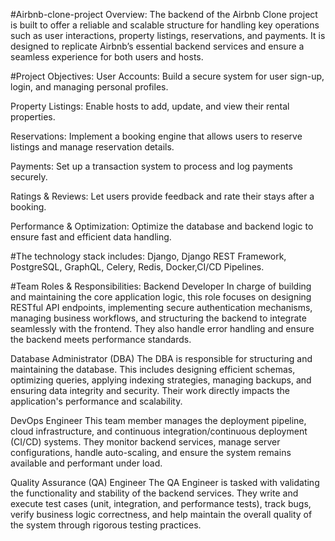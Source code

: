 #Airbnb-clone-project
Overview:
The backend of the Airbnb Clone project is built to offer a reliable and scalable structure for handling key operations such as user interactions, property listings, reservations, and payments. It is designed to replicate Airbnb’s essential backend services and ensure a seamless experience for both users and hosts.

#Project Objectives:
User Accounts: Build a secure system for user sign-up, login, and managing personal profiles.

Property Listings: Enable hosts to add, update, and view their rental properties.

Reservations: Implement a booking engine that allows users to reserve listings and manage reservation details.

Payments: Set up a transaction system to process and log payments securely.

Ratings & Reviews: Let users provide feedback and rate their stays after a booking.

Performance & Optimization: Optimize the database and backend logic to ensure fast and efficient data handling.

#The technology stack includes: 
Django, Django REST Framework, PostgreSQL, GraphQL, Celery, Redis, Docker,CI/CD Pipelines.

#Team Roles & Responsibilities:
Backend Developer
In charge of building and maintaining the core application logic, this role focuses on designing RESTful API endpoints, implementing secure authentication mechanisms, managing business workflows, and structuring the backend to integrate seamlessly with the frontend. They also handle error handling and ensure the backend meets performance standards.

Database Administrator (DBA)
The DBA is responsible for structuring and maintaining the database. This includes designing efficient schemas, optimizing queries, applying indexing strategies, managing backups, and ensuring data integrity and security. Their work directly impacts the application's performance and scalability.

DevOps Engineer
This team member manages the deployment pipeline, cloud infrastructure, and continuous integration/continuous deployment (CI/CD) systems. They monitor backend services, manage server configurations, handle auto-scaling, and ensure the system remains available and performant under load.

Quality Assurance (QA) Engineer
The QA Engineer is tasked with validating the functionality and stability of the backend services. They write and execute test cases (unit, integration, and performance tests), track bugs, verify business logic correctness, and help maintain the overall quality of the system through rigorous testing practices.
